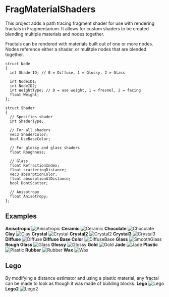 # FragMaterialShaders
This project adds a path tracing fragment shader for use with rendering fractals in Fragmentarium.
It allows for custom shaders to be created blending multiple materials and nodes together.

Fractals can be rendered with materials built out of one or more nodes.
Nodes reference either a shader, or mulitple nodes that are blended together.

    struct Node
    {
      int ShaderID; // 0 = Diffuse, 1 = Glossy, 2 = Glass
    
      int NodeID1;
      int NodeID2;
      int WeightType; // 0 = use weight, 1 = fresnel, 2 = facing
      float Weight;
    };
    
    struct Shader
    {
      // Specifies shader
      int ShaderType;
    
      // For all shaders
      vec3 ShaderColor;
      bool UseBaseColor;
      
      // For glossy and glass shaders
      float Roughness;
      
      // Glass
      float RefractionIndex;
      float scatteringDistance;
      vec3 absorptionColor;
      float absorptionAtDistance;
      bool DontScatter;
    
      // Anisotropy
      float Anisotropy;
    };

## Examples
**Anisotropic**
![Anisotropic](https://github.com/nathanbain314/FragMaterialShaders/blob/b07904cab85a8f5d955c09e6672f727ff4a109fd/Examples/Anisotropic.png?raw=true)
**Ceramic**
![Ceramic](https://github.com/nathanbain314/FragMaterialShaders/blob/b07904cab85a8f5d955c09e6672f727ff4a109fd/Examples/Ceramic.png?raw=true)
**Chocolate**
![Chocolate](https://github.com/nathanbain314/FragMaterialShaders/blob/b07904cab85a8f5d955c09e6672f727ff4a109fd/Examples/Chocolate.png?raw=true)
**Clay**
![Clay](https://github.com/nathanbain314/FragMaterialShaders/blob/b07904cab85a8f5d955c09e6672f727ff4a109fd/Examples/Clay.png?raw=true)
**Crystal**
![Crystal](https://github.com/nathanbain314/FragMaterialShaders/blob/b07904cab85a8f5d955c09e6672f727ff4a109fd/Examples/Crystal.png?raw=true)
**Crystal2**
![Crystal2](https://github.com/nathanbain314/FragMaterialShaders/blob/b07904cab85a8f5d955c09e6672f727ff4a109fd/Examples/Crystal2.png?raw=true)
**Crystal3**
![Crystal3](https://github.com/nathanbain314/FragMaterialShaders/blob/b07904cab85a8f5d955c09e6672f727ff4a109fd/Examples/Crystal3.png?raw=true)
**Diffuse**
![Diffuse](https://github.com/nathanbain314/FragMaterialShaders/blob/b07904cab85a8f5d955c09e6672f727ff4a109fd/Examples/Diffuse.png?raw=true)
**Diffuse Base Color**
![DiffuseBase](https://github.com/nathanbain314/FragMaterialShaders/blob/b07904cab85a8f5d955c09e6672f727ff4a109fd/Examples/DiffuseBase.png?raw=true)
**Glass**
![SmoothGlass](https://github.com/nathanbain314/FragMaterialShaders/blob/b07904cab85a8f5d955c09e6672f727ff4a109fd/Examples/SmoothGlass.png?raw=true)
**Rough Glass**
![Glass](https://github.com/nathanbain314/FragMaterialShaders/blob/b07904cab85a8f5d955c09e6672f727ff4a109fd/Examples/Glass.png?raw=true)
**Glossy**
![Glossy](https://github.com/nathanbain314/FragMaterialShaders/blob/b07904cab85a8f5d955c09e6672f727ff4a109fd/Examples/Glossy.png?raw=true)
**Gold**
![Gold](https://github.com/nathanbain314/FragMaterialShaders/blob/b07904cab85a8f5d955c09e6672f727ff4a109fd/Examples/Gold.png?raw=true)
**Jade**
![Jade](https://github.com/nathanbain314/FragMaterialShaders/blob/b07904cab85a8f5d955c09e6672f727ff4a109fd/Examples/Jade.png?raw=true)
**Plastic**
![Plastic](https://github.com/nathanbain314/FragMaterialShaders/blob/b07904cab85a8f5d955c09e6672f727ff4a109fd/Examples/Plastic.png?raw=true)
**Rubber**
![Rubber](https://github.com/nathanbain314/FragMaterialShaders/blob/b07904cab85a8f5d955c09e6672f727ff4a109fd/Examples/Rubber.png?raw=true)
**Wax**
![Wax](https://github.com/nathanbain314/FragMaterialShaders/blob/b07904cab85a8f5d955c09e6672f727ff4a109fd/Examples/Wax.png?raw=true)
## Lego
By modifying a distance estimator and using a plastic material, any fractal can be made to look as though it was made of building blocks.
**Lego**
![Lego](https://github.com/nathanbain314/FragMaterialShaders/blob/b07904cab85a8f5d955c09e6672f727ff4a109fd/Examples/Lego.png?raw=true)
**Lego2**
![Lego2](https://github.com/nathanbain314/FragMaterialShaders/blob/b07904cab85a8f5d955c09e6672f727ff4a109fd/Examples/Lego2.png?raw=true)
